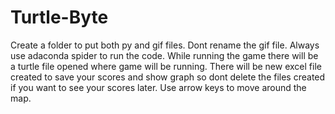# Turtle-Byte
Create a folder to put both py and gif files.
Dont rename the gif file.
Always use adaconda spider to run the code.
While running the game there will be a turtle file opened where game will be running.
There will be new excel file created to save your scores and show graph so dont delete the files created if you want to see your scores later.
Use arrow keys to move around the map. 
